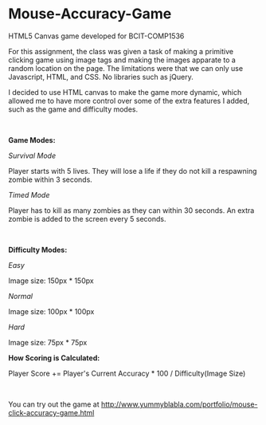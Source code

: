 # Mouse-Accuracy-Game
HTML5 Canvas game developed for BCIT-COMP1536

For this assignment, the class was given a task of making a primitive clicking game using image tags and making the images apparate to a random location on the page. The limitations were that we can only use Javascript, HTML, and CSS. No libraries such as jQuery.

I decided to use HTML canvas to make the game more dynamic, which allowed me to have more control over some of the extra features I added, such as the game and difficulty modes.

<br>

<b>Game Modes:</b>

<i>Survival Mode</i>

Player starts with 5 lives. They will lose a life if they do not kill a respawning zombie within 3 seconds.

<i>Timed Mode</i>

Player has to kill as many zombies as they can within 30 seconds. An extra zombie is added to the screen every 5 seconds.

<br>

<b>Difficulty Modes:</b>

<i>Easy</i>

Image size: 150px * 150px

<i>Normal</i>

Image size: 100px * 100px

<i>Hard</i>

Image size: 75px * 75px

<b>How Scoring is Calculated:</b>

Player Score += Player's Current Accuracy * 100 / Difficulty(Image Size)

<br>

You can try out the game at http://www.yummyblabla.com/portfolio/mouse-click-accuracy-game.html
